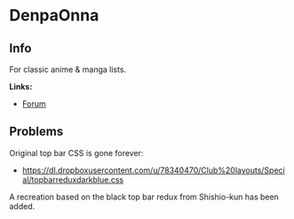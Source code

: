 # DenpaOnna

## Info

For classic anime & manga lists.

**Links:**
- [Forum](https://myanimelist.net/forum/?topicid=618961)


## Problems

Original top bar CSS is gone forever:
- https://dl.dropboxusercontent.com/u/78340470/Club%20layouts/Special/topbarreduxdarkblue.css

A recreation based on the black top bar redux from Shishio-kun has been added.